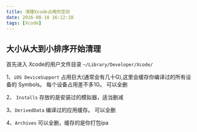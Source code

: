 ```yaml
---
title: 清理Xcode占用的空间
date: 2016-08-10 16:22:18
tags: [Xcode]
---
```


## 大小从大到小排序开始清理

首先进入 Xcode的用户文件目录 `~/Library/Developer/Xcode/`

1、`iOS DeviceSupport` 占用巨大(通常会有几十G),这里会缓存你编译过的所有设备的 Symbols。 每个设备占用差不多1G。 可以全删

2、 `Installs` 存放的是安装过的模拟器，适当删减

3、`DerivedData` 编译过的应用缓存。 可以全删

4、`Archives` 可以全删，缓存的是你打包ipa

